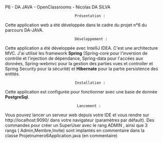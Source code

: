 
P6 - DA JAVA - OpenClassrooms - Nicolas DA SILVA

                                    Présentation :
Cette application web a été développée dans le cadre du projet n°6 du parcours DA-JAVA.

                                    Développement :
Cette application a été développée avec IntelliJ IDEA.
C'est une architecture MVC. J'ai utilisé les framework **Spring** (Spring-core pour l'inversion de contrôle et l'injection de dépendance, Spring-data pour l'accées aux données, Spring-webmvc pour la gestion des parties vues et controller et Spring Security pour la sécurité) et **Hibernate** pour la partie persistence des entités.

                                    Installation :
Cette application est configurée pour fonctionner avec une base de donnée **PostgreSql**.

                                     Lancement :
Vous pouvez lancer un serveur web depuis votre IDE 
et vous rendre sur http://localhost:9090/ dans votre navigateur
(paramètres par défault).
Des commandes pour créer un SuperUser avec le rang ADMIN , ainsi que 3 rangs ( Admin,Membre,Invite)
sont implantés en commentaire dans la classe Projetnumero6Application.java (en commentaire)
